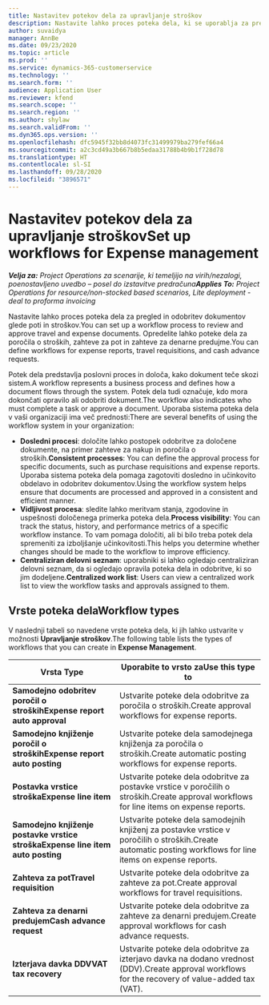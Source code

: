 ```yaml
---
title: Nastavitev potekov dela za upravljanje stroškov
description: Nastavite lahko proces poteka dela, ki se uporablja za pregled in odobritev dokumentov glede poti in stroškov.
author: suvaidya
manager: AnnBe
ms.date: 09/23/2020
ms.topic: article
ms.prod: ''
ms.service: dynamics-365-customerservice
ms.technology: ''
ms.search.form: ''
audience: Application User
ms.reviewer: kfend
ms.search.scope: ''
ms.search.region: ''
ms.author: shylaw
ms.search.validFrom: ''
ms.dyn365.ops.version: ''
ms.openlocfilehash: dfc5945f32bb8d4073fc31499979ba279fef66a4
ms.sourcegitcommit: a2c3cd49a3b667b8b5edaa31788b4b9b1f728d78
ms.translationtype: HT
ms.contentlocale: sl-SI
ms.lasthandoff: 09/28/2020
ms.locfileid: "3896571"
---
```

# <a name="set-up-workflows-for-expense-management"></a><span data-ttu-id="ec2ae-103">Nastavitev potekov dela za upravljanje stroškov</span><span class="sxs-lookup"><span data-stu-id="ec2ae-103">Set up workflows for Expense management</span></span>

<span data-ttu-id="ec2ae-104">_**Velja za:** Project Operations za scenarije, ki temeljijo na virih/nezalogi, poenostavljeno uvedbo – posel do izstavitve predračuna_</span><span class="sxs-lookup"><span data-stu-id="ec2ae-104">_**Applies To:** Project Operations for resource/non-stocked based scenarios, Lite deployment - deal to proforma invoicing_</span></span>

<span data-ttu-id="ec2ae-105">Nastavite lahko proces poteka dela za pregled in odobritev dokumentov glede poti in stroškov.</span><span class="sxs-lookup"><span data-stu-id="ec2ae-105">You can set up a workflow process to review and approve travel and expense documents.</span></span> <span data-ttu-id="ec2ae-106">Opredelite lahko poteke dela za poročila o stroških, zahteve za pot in zahteve za denarne predujme.</span><span class="sxs-lookup"><span data-stu-id="ec2ae-106">You can define workflows for expense reports, travel requisitions, and cash advance requests.</span></span>

<span data-ttu-id="ec2ae-107">Potek dela predstavlja poslovni proces in določa, kako dokument teče skozi sistem.</span><span class="sxs-lookup"><span data-stu-id="ec2ae-107">A workflow represents a business process and defines how a document flows through the system.</span></span> <span data-ttu-id="ec2ae-108">Potek dela tudi označuje, kdo mora dokončati opravilo ali odobriti dokument.</span><span class="sxs-lookup"><span data-stu-id="ec2ae-108">The workflow also indicates who must complete a task or approve a document.</span></span> <span data-ttu-id="ec2ae-109">Uporaba sistema poteka dela v vaši organizaciji ima več prednosti:</span><span class="sxs-lookup"><span data-stu-id="ec2ae-109">There are several benefits of using the workflow system in your organization:</span></span>

- <span data-ttu-id="ec2ae-110">**Dosledni procesi**: določite lahko postopek odobritve za določene dokumente, na primer zahteve za nakup in poročila o stroških.</span><span class="sxs-lookup"><span data-stu-id="ec2ae-110">**Consistent processes**: You can define the approval process for specific documents, such as purchase requisitions and expense reports.</span></span> <span data-ttu-id="ec2ae-111">Uporaba sistema poteka dela pomaga zagotoviti dosledno in učinkovito obdelavo in odobritev dokumentov.</span><span class="sxs-lookup"><span data-stu-id="ec2ae-111">Using the workflow system helps ensure that documents are processed and approved in a consistent and efficient manner.</span></span>
- <span data-ttu-id="ec2ae-112">**Vidljivost procesa**: sledite lahko meritvam stanja, zgodovine in uspešnosti določenega primerka poteka dela.</span><span class="sxs-lookup"><span data-stu-id="ec2ae-112">**Process visibility**: You can track the status, history, and performance metrics of a specific workflow instance.</span></span> <span data-ttu-id="ec2ae-113">To vam pomaga določiti, ali bi bilo treba potek dela spremeniti za izboljšanje učinkovitosti.</span><span class="sxs-lookup"><span data-stu-id="ec2ae-113">This helps you determine whether changes should be made to the workflow to improve efficiency.</span></span>
- <span data-ttu-id="ec2ae-114">**Centraliziran delovni seznam**: uporabniki si lahko ogledajo centraliziran delovni seznam, da si ogledajo opravila poteka dela in odobritve, ki so jim dodeljene.</span><span class="sxs-lookup"><span data-stu-id="ec2ae-114">**Centralized work list**: Users can view a centralized work list to view the workflow tasks and approvals assigned to them.</span></span> 

## <a name="workflow-types"></a><span data-ttu-id="ec2ae-115">Vrste poteka dela</span><span class="sxs-lookup"><span data-stu-id="ec2ae-115">Workflow types</span></span>

<span data-ttu-id="ec2ae-116">V naslednji tabeli so navedene vrste poteka dela, ki jih lahko ustvarite v možnosti **Upravljanje stroškov**.</span><span class="sxs-lookup"><span data-stu-id="ec2ae-116">The following table lists the types of workflows that you can create in **Expense Management**.</span></span>


|              <span data-ttu-id="ec2ae-117"><strong>Vrsta </strong></span><span class="sxs-lookup"><span data-stu-id="ec2ae-117"><strong>Type</strong></span></span>              |                   <span data-ttu-id="ec2ae-118"><strong>Uporabite to vrsto za</strong></span><span class="sxs-lookup"><span data-stu-id="ec2ae-118"><strong>Use this type to</strong></span></span>                   |
|-------------------------------------------------|-----------------------------------------------------------------------|
|   <span data-ttu-id="ec2ae-119"><strong>Samodejno odobritev poročil o stroških</strong></span><span class="sxs-lookup"><span data-stu-id="ec2ae-119"><strong>Expense report auto approval</strong></span></span> |            <span data-ttu-id="ec2ae-120">Ustvarite poteke dela odobritve za poročila o stroških.</span><span class="sxs-lookup"><span data-stu-id="ec2ae-120">Create approval workflows for expense reports.</span></span>             |
|  <span data-ttu-id="ec2ae-121"><strong>Samodejno knjiženje poročil o stroških</strong></span><span class="sxs-lookup"><span data-stu-id="ec2ae-121"><strong>Expense report auto posting</strong></span></span>   |        <span data-ttu-id="ec2ae-122">Ustvarite poteke dela samodejnega knjiženja za poročila o stroških.</span><span class="sxs-lookup"><span data-stu-id="ec2ae-122">Create automatic posting workflows for expense reports.</span></span>        |
|       <span data-ttu-id="ec2ae-123"><strong>Postavka vrstice stroška</strong></span><span class="sxs-lookup"><span data-stu-id="ec2ae-123"><strong>Expense line item</strong></span></span>        |     <span data-ttu-id="ec2ae-124">Ustvarite poteke dela odobritve za postavke vrstice v poročilih o stroških.</span><span class="sxs-lookup"><span data-stu-id="ec2ae-124">Create approval workflows for line items on expense reports.</span></span>      |
| <span data-ttu-id="ec2ae-125"><strong>Samodejno knjiženje postavke vrstice stroška</strong></span><span class="sxs-lookup"><span data-stu-id="ec2ae-125"><strong>Expense line item auto posting</strong></span></span> | <span data-ttu-id="ec2ae-126">Ustvarite poteke dela samodejnih knjiženj za postavke vrstice v poročilih o stroških.</span><span class="sxs-lookup"><span data-stu-id="ec2ae-126">Create automatic posting workflows for line items on expense reports.</span></span> |
|       <span data-ttu-id="ec2ae-127"><strong>Zahteva za pot</strong></span><span class="sxs-lookup"><span data-stu-id="ec2ae-127"><strong>Travel requisition</strong></span></span>       |          <span data-ttu-id="ec2ae-128">Ustvarite poteke dela odobritve za zahteve za pot.</span><span class="sxs-lookup"><span data-stu-id="ec2ae-128">Create approval workflows for travel requisitions.</span></span>           |
|      <span data-ttu-id="ec2ae-129"><strong>Zahteva za denarni predujem</strong></span><span class="sxs-lookup"><span data-stu-id="ec2ae-129"><strong>Cash advance request</strong></span></span>      |         <span data-ttu-id="ec2ae-130">Ustvarite poteke dela odobritve za zahteve za denarni predujem.</span><span class="sxs-lookup"><span data-stu-id="ec2ae-130">Create approval workflows for cash advance requests.</span></span>          |
|        <span data-ttu-id="ec2ae-131"><strong>Izterjava davka DDV</strong></span><span class="sxs-lookup"><span data-stu-id="ec2ae-131"><strong>VAT tax recovery</strong></span></span>        | <span data-ttu-id="ec2ae-132">Ustvarite poteke dela odobritve za izterjavo davka na dodano vrednost (DDV).</span><span class="sxs-lookup"><span data-stu-id="ec2ae-132">Create approval workflows for the recovery of value-added tax (VAT).</span></span>  |
